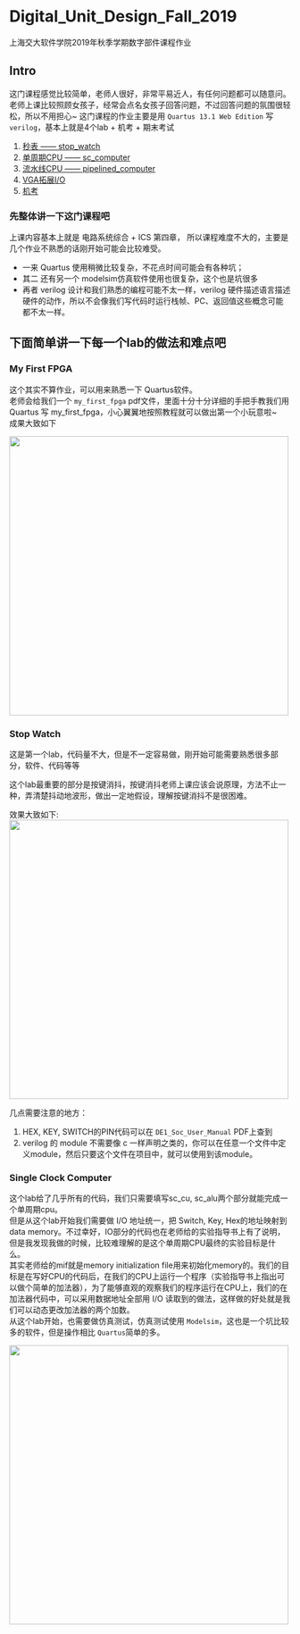 # Digital_Unit_Design_Fall_2019
上海交大软件学院2019年秋季学期数字部件课程作业 

## Intro
这门课程感觉比较简单，老师人很好，非常平易近人，有任何问题都可以随意问。老师上课比较照顾女孩子，经常会点名女孩子回答问题，不过回答问题的氛围很轻松，所以不用担心~
这门课程的作业主要是用 `Quartus 13.1 Web Edition` 写 `verilog`，基本上就是4个lab + 机考 + 期末考试

1. [秒表 —— stop_watch](#stop_watch)
2. [单周期CPU —— sc_computer](#sc_computer)
3. [流水线CPU —— pipelined_computer](#pipelined_computer)
4. [VGA拓展I/O](#xxx)
5. [机考](#xxxx)

### 先整体讲一下这门课程吧

上课内容基本上就是 电路系统综合 + ICS 第四章， 所以课程难度不大的，主要是几个作业不熟悉的话刚开始可能会比较难受。

* 一来 Quartus 使用稍微比较复杂，不花点时间可能会有各种坑；
* 其二 还有另一个 modelsim仿真软件使用也很复杂，这个也是坑很多
* 再者 verilog 设计和我们熟悉的编程可能不太一样，verilog 硬件描述语言描述硬件的动作，所以不会像我们写代码时运行栈帧、PC、返回值这些概念可能都不太一样。

## 下面简单讲一下每一个lab的做法和难点吧

### My First FPGA
这个其实不算作业，可以用来熟悉一下 Quartus软件。<br/>
老师会给我们一个 `my_first_fpga` pdf文件，里面十分十分详细的手把手教我们用 Quartus 写 my_first_fpga，小心翼翼地按照教程就可以做出第一个小玩意啦~<br/>
成果大致如下 

<img src="./imgs/my_first_fpga.gif" width="500px"/>


### Stop Watch
这是第一个lab，代码量不大，但是不一定容易做，刚开始可能需要熟悉很多部分，软件、代码等等<br/>

这个lab最重要的部分是按键消抖，按键消抖老师上课应该会说原理，方法不止一种，弄清楚抖动地波形，做出一定地假设，理解按键消抖不是很困难。

效果大致如下:
<img src="./imgs/stop_watch.gif" width="500px"/>


几点需要注意的地方：
1. HEX, KEY, SWITCH的PIN代码可以在 `DE1_Soc_User_Manual` PDF上查到
2. verilog 的 module 不需要像 c 一样声明之类的，你可以在任意一个文件中定义module，然后只要这个文件在项目中，就可以使用到该module。

### Single Clock Computer
这个lab给了几乎所有的代码，我们只需要填写sc_cu, sc_alu两个部分就能完成一个单周期cpu。<br/>
但是从这个lab开始我们需要做 I/O 地址统一，把 Switch, Key, Hex的地址映射到 data memory。不过幸好，IO部分的代码也在老师给的实验指导书上有了说明，但是我发现我做的时候，比较难理解的是这个单周期CPU最终的实验目标是什么。<br/>
其实老师给的mif就是memory initialization file用来初始化memory的。我们的目标是在写好CPU的代码后，在我们的CPU上运行一个程序（实验指导书上指出可以做个简单的加法器），为了能够直观的观察我们的程序运行在CPU上，我们的在加法器代码中，可以采用数据地址全部用 I/O 读取到的做法，这样做的好处就是我们可以动态更改加法器的两个加数。</br>
从这个lab开始，也需要做仿真测试，仿真测试使用 `Modelsim`，这也是一个坑比较多的软件，但是操作相比 `Quartus`简单的多。

<img src="./imgs/sc_computer.gif"  width="500px"/>


